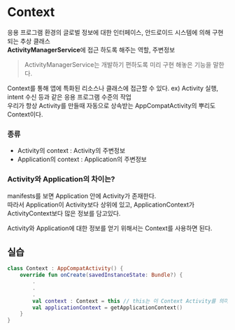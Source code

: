 # Context

응용 프로그램 환경의 글로벌 정보에 대한 인터페이스, 안드로이드 시스템에 의해 구현되는 추상 클래스  
**ActivityManagerService**에 접근 하도록 해주는 역할, 주변정보    
> ActivityManagerService는 개발하기 편하도록 미리 구현 해놓은 기능을 말한다.  

Context를 통해 앱에 특화된 리소스나 클래스에 접근할 수 있다. ex) Activity 실행, intent 수신 등과 같은 응용 프로그램 수준의 작업  
우리가 항상 Activity를 만들때 자동으로 상속받는 AppCompatActivity의 뿌리도 Context이다.

### 종류
* Activity의 context : Activity의 주변정보  
* Application의 context : Application의 주변정보 

### Activity와 Application의 차이는?
manifests를 보면 Application 안에 Activity가 존재한다.   
따라서 Application이 Activity보다 상위에 있고, ApplicationContext가 ActivityContext보다 많은 정보를 담고있다.

Activity와 Application에 대한 정보를 얻기 위해서는 Context를 사용하면 된다.

## 실습

```kotlin
class Context : AppCompatActivity() {
    override fun onCreate(savedInstanceState: Bundle?) {
        .
        .
        .
        val context : Context = this // this는 이 Context Activity를 의미 , 자식은 부모의 타입이 될 수 있다. 
        val applicationContext = getApplicationContext()
    }
}
```
